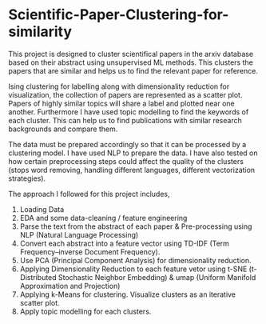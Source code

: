# Scientific-Paper-Clustering-for-similarity

This project is designed to cluster scientifical papers in the arxiv database based on their abstract using unsupervised ML methods. This clusters the papers that are similar and helps us to find the relevant paper for reference.

Ising clustering for labelling along with dimensionality reduction for visualization, the collection of papers are represented as a scatter plot. 
Papers of highly similar topics will share a label and plotted near one another. Furthermore I have used topic modelling to find the keywords of each cluster. 
This can help us to find publications with similar research backgrounds and compare them.

The data must be prepared accordingly so that it can be processed by a clustering model. I have used NLP to prepare the data. 
I have also tested on how certain preprocessing steps could affect the quality of the clusters (stops word removing, handling different languages, different vectorization strategies).

The approach I followed for this project includes,
1. Loading Data
2. EDA and some data-cleaning / feature engineering
2. Parse the text from the abstract of each paper & Pre-processing using NLP (Natural Language Processing)
3. Convert each abstract into a feature vector using TD-IDF (Term Frequency–inverse Document Frequency).
4. Use PCA (Principal Component Analysis) for dimensionality reduction.
5. Applying Dimensionality Reduction to each feature vetor using t-SNE (t-Distributed Stochastic Neighbor Embedding) & umap (Uniform Manifold Approximation and Projection)
6. Applying k-Means for clustering.
Visualize clusters as an iterative scatter plot.
7. Apply topic modelling for each clusters.
